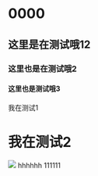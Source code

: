 # 0000
## 这里是在测试哦12
### 这里也是在测试哦2
#### 这里也是测试哦3
<div>我在测试1</div>
<h1>我在测试2</h1>
<img src="https://up.enterdesk.com/edpic_360_360/27/8f/93/278f938be4b460a57962d542eee989f6.jpg"/>
hhhhhh
111111
